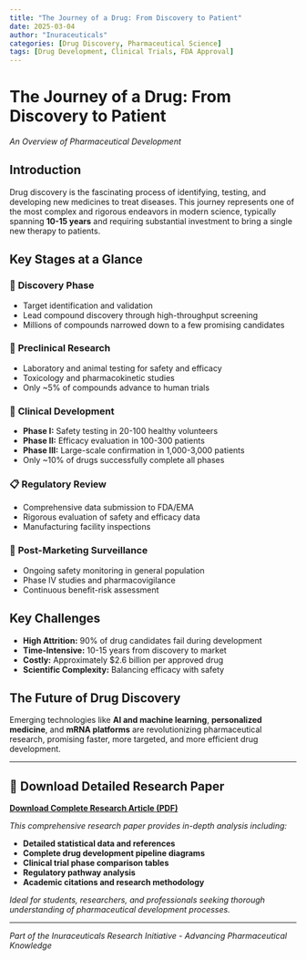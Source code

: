 ```yaml
---
title: "The Journey of a Drug: From Discovery to Patient"
date: 2025-03-04
author: "Inuraceuticals"
categories: [Drug Discovery, Pharmaceutical Science]
tags: [Drug Development, Clinical Trials, FDA Approval]
---
```


# **The Journey of a Drug: From Discovery to Patient**  
*An Overview of Pharmaceutical Development*

## **Introduction**
Drug discovery is the fascinating process of identifying, testing, and developing new medicines to treat diseases. This journey represents one of the most complex and rigorous endeavors in modern science, typically spanning **10-15 years** and requiring substantial investment to bring a single new therapy to patients.

## **Key Stages at a Glance**

### 🔬 **Discovery Phase**
- Target identification and validation
- Lead compound discovery through high-throughput screening
- Millions of compounds narrowed down to a few promising candidates

### 🧪 **Preclinical Research**
- Laboratory and animal testing for safety and efficacy
- Toxicology and pharmacokinetic studies
- Only ~5% of compounds advance to human trials

### 👥 **Clinical Development**
- **Phase I:** Safety testing in 20-100 healthy volunteers
- **Phase II:** Efficacy evaluation in 100-300 patients
- **Phase III:** Large-scale confirmation in 1,000-3,000 patients
- Only ~10% of drugs successfully complete all phases

### 📋 **Regulatory Review**
- Comprehensive data submission to FDA/EMA
- Rigorous evaluation of safety and efficacy data
- Manufacturing facility inspections

### 💊 **Post-Marketing Surveillance**
- Ongoing safety monitoring in general population
- Phase IV studies and pharmacovigilance
- Continuous benefit-risk assessment

## **Key Challenges**
- **High Attrition:** 90% of drug candidates fail during development
- **Time-Intensive:** 10-15 years from discovery to market
- **Costly:** Approximately $2.6 billion per approved drug
- **Scientific Complexity:** Balancing efficacy with safety

## **The Future of Drug Discovery**
Emerging technologies like **AI and machine learning**, **personalized medicine**, and **mRNA platforms** are revolutionizing pharmaceutical research, promising faster, more targeted, and more efficient drug development.

---

## **📄 Download Detailed Research Paper**

[**Download Complete Research Article (PDF)**](https://github.com/InuraK/inuraceuticals/raw/main/The%20Journey%20of%20a%20Drug-%20From%20Discovery%20to%20Patient.pdf)

*This comprehensive research paper provides in-depth analysis including:*
- **Detailed statistical data and references**
- **Complete drug development pipeline diagrams**
- **Clinical trial phase comparison tables**
- **Regulatory pathway analysis**
- **Academic citations and research methodology**

*Ideal for students, researchers, and professionals seeking thorough understanding of pharmaceutical development processes.*

---

*Part of the Inuraceuticals Research Initiative - Advancing Pharmaceutical Knowledge*
